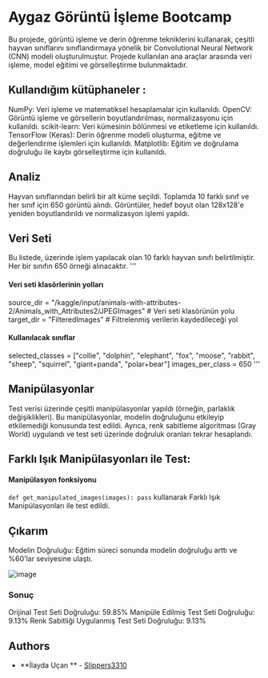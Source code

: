 # Aygaz Görüntü İşleme Bootcamp
Bu projede, görüntü işleme ve derin öğrenme tekniklerini kullanarak, çeşitli hayvan sınıflarını sınıflandırmaya yönelik bir Convolutional Neural Network (CNN) modeli oluşturulmuştur. Projede kullanılan ana araçlar arasında veri işleme, model eğitimi ve görselleştirme bulunmaktadır.

## Kullandığım kütüphaneler :
  NumPy: Veri işleme ve matematiksel hesaplamalar için kullanıldı.
  OpenCV: Görüntü işleme ve görsellerin boyutlandırılması, normalizasyonu için kullanıldı.
  scikit-learn: Veri kümesinin bölünmesi ve etiketleme için kullanıldı.
  TensorFlow (Keras): Derin öğrenme modeli oluşturma, eğitme ve değerlendirme işlemleri için kullanıldı.
  Matplotlib: Eğitim ve doğrulama doğruluğu ile kaybı görselleştirme için kullanıldı.

## Analiz
Hayvan sınıflarından belirli bir alt küme seçildi. Toplamda 10 farklı sınıf ve her sınıf için 650 görüntü alındı.
Görüntüler, hedef boyut olan 128x128'e yeniden boyutlandırıldı ve normalizasyon işlemi yapıldı.

## Veri Seti
Bu listede, üzerinde işlem yapılacak olan 10 farklı hayvan sınıfı belirtilmiştir. Her bir sınıfın 650 örneği alınacaktır.
'''
#### Veri seti klasörlerinin yolları
source_dir = "/kaggle/input/animals-with-attributes-2/Animals_with_Attributes2/JPEGImages"  # Veri seti klasörünün yolu
target_dir = "FilteredImages"  # Filtrelenmiş verilerin kaydedileceği yol

#### Kullanılacak sınıflar
selected_classes = ["collie", "dolphin", "elephant", "fox", "moose", "rabbit", "sheep", "squirrel", "giant+panda", "polar+bear"]
images_per_class = 650
'''


## Manipülasyonlar
Test verisi üzerinde çeşitli manipülasyonlar yapıldı (örneğin, parlaklık değişiklikleri). Bu manipülasyonlar, modelin doğruluğunu etkileyip etkilemediği konusunda test edildi.
Ayrıca, renk sabitleme algoritması (Gray World) uygulandı ve test seti üzerinde doğruluk oranları tekrar hesaplandı.

## Farklı Işık Manipülasyonları ile Test:
#### Manipülasyon fonksiyonu
``def get_manipulated_images(images):
  pass``
kullanarak Farklı Işık Manipülasyonları ile test edildi.

## Çıkarım
Modelin Doğruluğu: Eğitim süreci sonunda modelin doğruluğu arttı ve %60'lar seviyesine ulaştı.


![image](https://github.com/user-attachments/assets/2fe5ac23-e9da-499d-8844-ca094b554120)

### Sonuç
Orijinal Test Seti Doğruluğu: 59.85%
Manipüle Edilmiş Test Seti Doğruluğu: 9.13%
Renk Sabitliği Uygulanmış Test Seti Doğruluğu: 9.13%

## Authors
* **İlayda Uçan ** - [Slippers3310](https://github.com/Slippers3310)
